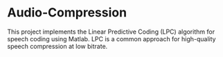 # Audio-Compression
This project implements the Linear Predictive Coding (LPC) algorithm for speech coding using Matlab. LPC is a common approach for high-quality speech compression at low bitrate.
